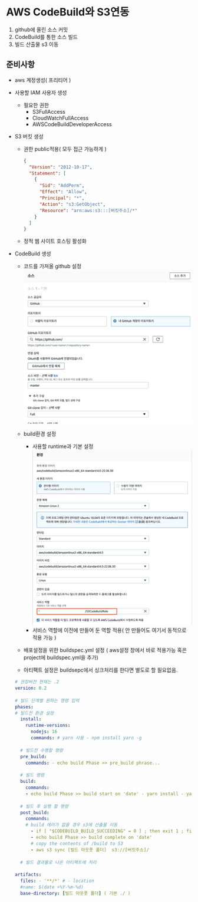 # AWS CodeBuild와 S3연동

1. github에 올린 소스 커밋
2. CodeBuild를 통한 소스 빌드
3. 빌드 산출물 s3 이동

## 준비사항

- aws 계정생성( 프리티어 )
- 사용할 IAM 사용자 생성
  - 필요한 권한
    - S3FullAccess
    - CloudWatchFullAccess
    - AWSCodeBuildDeveloperAccess
- S3 버킷 생성

  - 권한 public적용( 모두 접근 가능하게 )

    ```json
    {
      "Version": "2012-10-17",
      "Statement": [
        {
          "Sid": "AddPerm",
          "Effect": "Allow",
          "Principal": "*",
          "Action": "s3:GetObject",
          "Resource": "arn:aws:s3:::[버킷주소]/*"
        }
      ]
    }
    ```

  - 정적 웹 사이트 호스팅 활성화

- CodeBuild 생성

  - 코드를 가져올 github 설정
    ![s3설정화면](./resource//image/codebuild_github_setting.png)
  - build환경 설정

    - 사용할 runtime과 기본 설정
      ![s3설정화면](./resource//image/codebuild_setting2.png)
    - 서비스 역할에 이전에 만들어 둔 역할 적용( 안 만들어도 여기서 동적으로 적용 가능 )

  - 배포설정을 위한 buildspec.yml 설정 ( aws설정 창에서 바로 적용가능 혹은 project에 buildspec.yml을 추가)

  - 아티팩트 설정은 buildsepc에서 싱크처리를 한다면 별도로 할 필요없음.

  ```yaml
  # 권장버전 현재는 .2
  version: 0.2

  # 빌드 단계별 원하는 명령 입력
  phases:
  # 빌드전 환경 설정
    install:
      runtime-versions:
        nodejs: 16
        commands: # yarn 사용 - npm install yarn -g

    # 빌드전 수행할 명령
    pre_build:
      commands: - echo build Phase >> pre_build phrase...

    # 빌드 명령
    build:
      commands:
      - echo build Phase >> build start on 'date' - yarn install - yarn run build

    # 빌드 후 실행 할 명령
    post_build:
      commands:
      # build 에러가 없을 경우 s3에 산출물 이동
        - if [ "$CODEBUILD_BUILD_SUCCEEDING" = 0 ] ; then exit 1 ; fi
        - echo build Phase >> build complete on 'date'
        # copy the contents of /build to S3
        - aws s3 sync [빌드 아웃풋 폴더]  s3://[버킷주소]/

    # 빌드 결과물로 나온 아티팩트에 처리

  artifacts:
    files: - '**/*' # - location
    #name: $(date +%Y-%m-%d)
    base-directory: [빌드 아웃풋 폴더] ( 기본 ./ )
  ```
